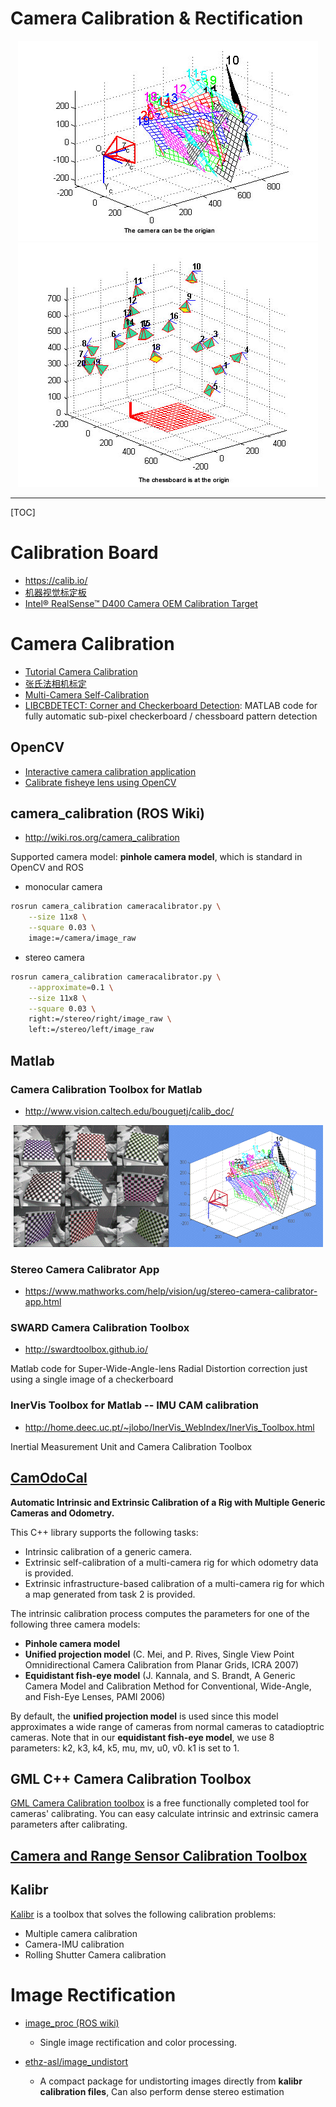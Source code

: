 # Camera Calibration & Rectification

<div align="center">
  <img src="./images/cam_calib_01.jpg"> <img src="./images/cam_calib_02.jpg">
</div>

-----

[TOC]

# Calibration Board

* https://calib.io/
* [机器视觉标定板](http://www.china-vision.com.cn/third_category/192.html)
* [Intel® RealSense™ D400 Camera OEM Calibration Target](https://click.intel.com/realsense-d400-camera-oem-calibration.html)

# Camera Calibration

* [Tutorial Camera Calibration](http://boofcv.org/index.php?title=Tutorial_Camera_Calibration)
* [张氏法相机标定](https://zhuanlan.zhihu.com/p/24651968)
* [Multi-Camera Self-Calibration](http://cmp.felk.cvut.cz/~svoboda/SelfCal/)
* [LIBCBDETECT: Corner and Checkerboard Detection](http://www.cvlibs.net/software/libcbdetect/): MATLAB code for fully automatic sub-pixel checkerboard / chessboard pattern detection

## OpenCV
* [Interactive camera calibration application](http://docs.opencv.org/3.2.0/d7/d21/tutorial_interactive_calibration.html)
* [Calibrate fisheye lens using OpenCV](https://medium.com/@kennethjiang/calibrate-fisheye-lens-using-opencv-333b05afa0b0)

## camera_calibration (ROS Wiki)
* http://wiki.ros.org/camera_calibration

Supported camera model: **pinhole camera model**, which is standard in OpenCV and ROS

* monocular camera
```bash
rosrun camera_calibration cameracalibrator.py \
    --size 11x8 \
    --square 0.03 \
    image:=/camera/image_raw
```

* stereo camera
```bash
rosrun camera_calibration cameracalibrator.py \
    --approximate=0.1 \
    --size 11x8 \
    --square 0.03 \
    right:=/stereo/right/image_raw \
    left:=/stereo/left/image_raw
```

## Matlab

### Camera Calibration Toolbox for Matlab
* http://www.vision.caltech.edu/bouguetj/calib_doc/

<div align="center">
  <img src="./images/matlab_calib.gif">
</div>

### Stereo Camera Calibrator App
* https://www.mathworks.com/help/vision/ug/stereo-camera-calibrator-app.html

### SWARD Camera Calibration Toolbox
* http://swardtoolbox.github.io/

Matlab code for Super-Wide-Angle-lens Radial Distortion correction just using a single image of a checkerboard

### InerVis Toolbox for Matlab -- IMU CAM calibration
* http://home.deec.uc.pt/~jlobo/InerVis_WebIndex/InerVis_Toolbox.html

Inertial Measurement Unit and Camera Calibration Toolbox


## [CamOdoCal](https://github.com/hengli/camodocal)
**Automatic Intrinsic and Extrinsic Calibration of a Rig with Multiple Generic Cameras and Odometry.**  

This C++ library supports the following tasks:  
* Intrinsic calibration of a generic camera.  
* Extrinsic self-calibration of a multi-camera rig for which odometry data is provided.  
* Extrinsic infrastructure-based calibration of a multi-camera rig for which a map generated from task  2 is provided.

The intrinsic calibration process computes the parameters for one of the following three camera models:  

* **Pinhole camera model**
* **Unified projection model** (C. Mei, and P. Rives, Single View Point Omnidirectional Camera Calibration from Planar Grids, ICRA 2007)
* **Equidistant fish-eye model** (J. Kannala, and S. Brandt, A Generic Camera Model and Calibration Method for Conventional, Wide-Angle, and Fish-Eye Lenses, PAMI 2006)

By default, the **unified projection model** is used since this model approximates a wide range of cameras from normal cameras to catadioptric cameras. Note that in our **equidistant fish-eye model**, we use 8 parameters: k2, k3, k4, k5, mu, mv, u0, v0. k1 is set to 1.

## GML C++ Camera Calibration Toolbox
[GML Camera Calibration toolbox](http://graphics.cs.msu.ru/en/node/909) is a free functionally completed tool for cameras' calibrating. You can easy calculate intrinsic and extrinsic camera parameters after calibrating.

## [Camera and Range Sensor Calibration Toolbox](http://www.cvlibs.net/software/calibration/)

## Kalibr
[Kalibr](https://github.com/ethz-asl/kalibr) is a toolbox that solves the following calibration problems:  

* Multiple camera calibration
* Camera-IMU calibration
* Rolling Shutter Camera calibration


# Image Rectification

* [image_proc (ROS wiki)](http://wiki.ros.org/image_proc)
  - Single image rectification and color processing.

* [ethz-asl/image_undistort](https://github.com/ethz-asl/image_undistort)
  - A compact package for undistorting images directly from **kalibr calibration files**, Can also perform dense stereo estimation
